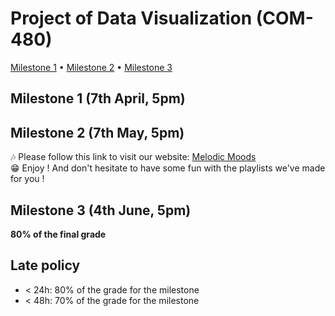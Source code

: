 # Project of Data Visualization (COM-480)

[Milestone 1](#milestone-1) • [Milestone 2](#milestone-2) • [Milestone 3](#milestone-3)

## Milestone 1 (7th April, 5pm)

## Milestone 2 (7th May, 5pm)

🎶 Please follow this link to visit our website: [Melodic Moods](https://heartfelt-sprite-c0f3d8.netlify.app/) <br/>
😁 Enjoy ! And don't hesitate to have some fun with the playlists we've made for you !

## Milestone 3 (4th June, 5pm)

**80% of the final grade**


## Late policy

- < 24h: 80% of the grade for the milestone
- < 48h: 70% of the grade for the milestone

